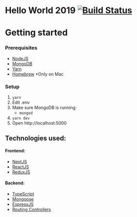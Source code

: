 # Hello World 2019 [![Build Status](https://travis-ci.com/ashwinGokhale/HelloWorld2019.svg?branch=master)](https://travis-ci.com/ashwinGokhale/HelloWorld2019)

# Getting started

### Prerequisites

-   [NodeJS](https://nodejs.org/en/)
-   [MongoDB](https://docs.mongodb.com/manual/installation/)
-   [Yarn](https://yarnpkg.com/en/docs/install)
-   [Homebrew](https://brew.sh/) \*Only on Mac

### Setup

1. `yarn`
2. Edit .env
3. Make sure MongoDB is running:
    - `mongod`
4. `yarn dev`
5. Open http://localhost:5000

## Technologies used:

#### Frontend:

-   [NextJS](https://nextjs.org/)
-   [ReactJS](https://reactjs.org/)
-   [ReduxJS](https://redux.js.org/)

#### Backend:

-   [TypeScript](https://www.typescriptlang.org/)
-   [Mongoose](https://mongoosejs.com/)
-   [ExpressJS](https://expressjs.com/)
-   [Routing Controllers](https://github.com/typestack/routing-controllers)
